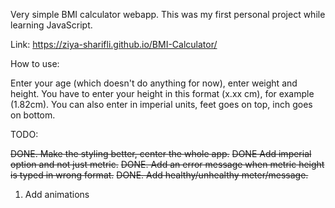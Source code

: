 Very simple BMI calculator webapp. This was my first personal project while learning JavaScript. 

Link: https://ziya-sharifli.github.io/BMI-Calculator/

How to use:

Enter your age (which doesn't do anything for now), enter weight and height. You have to enter your height in this format (x.xx cm), for example (1.82cm). You can also enter in imperial units, feet goes on top, inch goes on bottom.

TODO:

~~DONE. Make the styling better, center the whole app.~~
~~DONE Add imperial option and not just metric.~~
~~DONE. Add an error message when metric height is typed in wrong format.~~
~~DONE. Add healthy/unhealthy meter/message.~~

1. Add animations